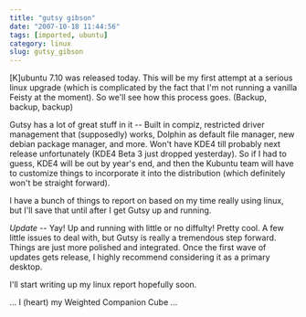 ```yaml
---
title: "gutsy gibson"
date: "2007-10-18 11:44:56"
tags: [imported, ubuntu]
category: linux
slug: gutsy_gibson
---
```


[K]ubuntu 7.10 was released today. This will be my first attempt at a serious
linux upgrade (which is complicated by the fact that I'm not running a vanilla
Feisty at the moment). So we'll see how this process goes. (Backup, backup,
backup)

Gutsy has a lot of great stuff in it -- Built in compiz, restricted driver
management that (supposedly) works, Dolphin as default file manager, new debian
package manager, and more. Won't have KDE4 till probably next release
unfortunately (KDE4 Beta 3 just dropped yesterday). So if I had to guess, KDE4
will be out by year's end, and then the Kubuntu team will have to customize
things to incorporate it into the distribution (which definitely won't be
straight forward).

I have a bunch of things to report on based on my time really using linux, but
I'll save that until after I get Gutsy up and running.

<em>Update</em> -- Yay! Up and running with little or no diffulty! Pretty cool.
A few little issues to deal with, but Gutsy is really a tremendous step forward.
Things are just more polished and integrated. Once the first wave of updates
gets release, I highly recommend considering it as a primary desktop.

I'll start writing up my linux report hopefully soon.

... I (heart) my Weighted Companion Cube ...
